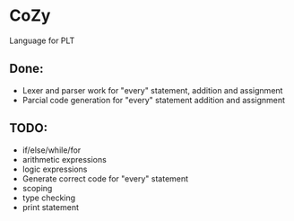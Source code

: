 CoZy
====

Language for PLT

Done:
-----
- Lexer and parser work for "every" statement, addition and assignment
- Parcial code generation for "every" statement addition and assignment

TODO:
-----
- if/else/while/for
- arithmetic expressions
- logic expressions
- Generate correct code for "every" statement
- scoping
- type checking
- print statement
